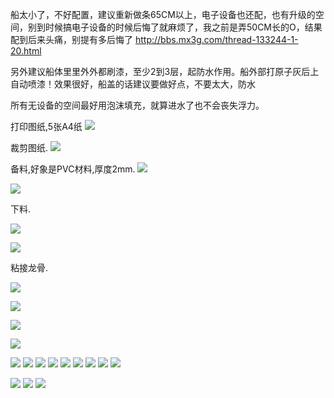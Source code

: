 船太小了，不好配置，建议重新做条65CM以上，电子设备也还配，也有升级的空间，别到时候搞电子设备的时候后悔了就麻烦了，我之前是弄50CM长的O，结果配到后来头痛，别提有多后悔了
<http://bbs.mx3g.com/thread-133244-1-20.html>

另外建议船体里里外外都刷漆，至少2到3层，起防水作用。船外部打原子灰后上自动喷漆！效果很好，船盖的话建议要做好点，不要太大，防水



所有无设备的空间最好用泡沫填充，就算进水了也不会丧失浮力。



打印图纸,5张A4纸
![](001.jpg)

裁剪图纸.
![](002.jpg)

备料,好象是PVC材料,厚度2mm.
![](003.jpg)

![](004.jpg)

下料.

![](005.jpg)

![](006.jpg)

粘接龙骨.

![](007.jpg)

![](008.jpg)

![](009.jpg)

![](010.jpg)

![](011.jpg)
![](012.jpg)
![](013.jpg)
![](014.jpg)
![](015.jpg)
![](016.jpg)
![](017.jpg)
![](018.jpg)
![](019.jpg)

![](020.jpg)
![](021.jpg)
![](022.jpg)
